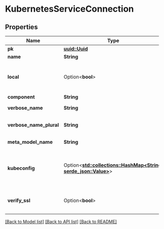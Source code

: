 # KubernetesServiceConnection

## Properties

Name | Type | Description | Notes
------------ | ------------- | ------------- | -------------
**pk** | [**uuid::Uuid**](uuid::Uuid.md) |  | [readonly]
**name** | **String** |  | 
**local** | Option<**bool**> | If enabled, use the local connection. Required Docker socket/Kubernetes Integration | [optional]
**component** | **String** |  | [readonly]
**verbose_name** | **String** | Return object's verbose_name | [readonly]
**verbose_name_plural** | **String** | Return object's plural verbose_name | [readonly]
**meta_model_name** | **String** | Return internal model name | [readonly]
**kubeconfig** | Option<[**std::collections::HashMap<String, serde_json::Value>**](serde_json::Value.md)> | Paste your kubeconfig here. authentik will automatically use the currently selected context. | [optional]
**verify_ssl** | Option<**bool**> | Verify SSL Certificates of the Kubernetes API endpoint | [optional]

[[Back to Model list]](../README.md#documentation-for-models) [[Back to API list]](../README.md#documentation-for-api-endpoints) [[Back to README]](../README.md)


